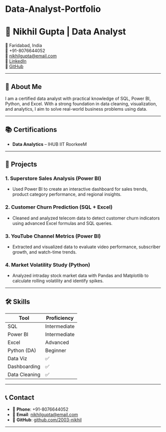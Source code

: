 # Data-Analyst-Portfolio
# 💼 Nikhil Gupta | Data Analyst

📍 Faridabad, India  
📱 +91-8076644052  
📧 nikhilgupta@email.com  
🔗 [LinkedIn](https://www.linkedin.com/in/your-link)  
🔗 [GitHub](https://github.com/2003-nikhil)

---

## 🧠 About Me

I am a certified data analyst with practical knowledge of SQL, Power BI, Python, and Excel. With a strong foundation in data cleaning, visualization, and analytics, I aim to solve real-world business problems using data.

---

## 📚 Certifications

- **Data Analytics** – IHUB IIT RoorkeeM
---

## 💼 Projects

### 1. Superstore Sales Analysis (Power BI)
- Used Power BI to create an interactive dashboard for sales trends, product category performance, and regional insights.

### 2. Customer Churn Prediction (SQL + Excel)
- Cleaned and analyzed telecom data to detect customer churn indicators using advanced Excel formulas and SQL queries.

### 3. YouTube Channel Metrics (Power BI)
- Extracted and visualized data to evaluate video performance, subscriber growth, and watch-time trends.

### 4. Market Volatility Study (Python)
- Analyzed intraday stock market data with Pandas and Matplotlib to calculate rolling volatility and identify spikes.

---

## 🛠 Skills

| Tool        | Proficiency  |
|-------------|--------------|
| SQL         | Intermediate |
| Power BI    | Intermediate |
| Excel       | Advanced     |
| Python (DA) | Beginner     |
| Data Viz    | ✅            |
| Dashboarding| ✅            |
| Data Cleaning| ✅           |

---

## 📞 Contact

- 📱 **Phone**: +91-8076644052  
- 📧 **Email**: nikhilgupta@email.com  
- 🔗 **GitHub**: [github.com/2003-nikhil](https://github.com/2003-nikhil)

---

